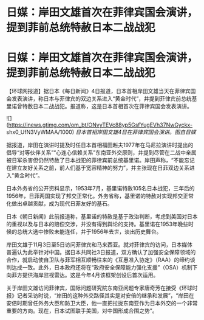 # 日媒：岸田文雄首次在菲律宾国会演讲，提到菲前总统特赦日本二战战犯

# 日媒：岸田文雄首次在菲律宾国会演讲，提到菲前总统特赦日本二战战犯

【环球网报道】据日本《每日新闻》4日报道，日本首相岸田文雄当天在菲律宾国会发表演讲，称日本与菲律宾的双边关系进入“黄金时代”，并提到菲律宾前总统基里诺曾特赦日本二战战犯。报道称，这是日本首相首次在菲律宾国会发表演讲。

![](https://inews.gtimg.com/om_bt/ONvyTEVc88yp5GsfYugEVh37NwGyckx-
shx0_UfN3VyWMAA/1000) _日本首相岸田文雄4日在菲律宾国会演讲。图自日媒_

据报道，岸田在演讲时提及时任日本首相福田赳夫1977年在马尼拉演讲时提出的倡导“对等伙伴关系”“心连心信赖关系”东南亚外交原则，并提到尽管在二战中亲属被日军杀害但仍然特赦了日本战犯的菲律宾前总统基里诺。岸田声称，“不能忘记在建立友好关系之前，前人们基于宽容精神的努力”，并主张现在日菲双边关系进入“黄金时代”。

日本外务省的公开资料显示，1953年7月，基里诺特赦105名日本战犯，三年后的1956年，日菲两国实现了邦交正常化。外务省称，基里诺的特赦对实现邦交正常化做出卓越贡献，成为现代日菲友好的基石。

日本《朝日新闻》此前报道称，基里诺的特赦是基于政治判断，考虑到美国对日本的重视以及与日本的赔偿交涉，并没有得到舆论的支持。基里诺在1953年晚些时候的总统大选中惨败未能连任，并于1956年去世，淡出历史舞台。

岸田文雄于11月3日至5日访问菲律宾和马来西亚。就对菲律宾的访问，日本媒体普遍认为此举针对中国。据日本共同社3日报道，双方确认了加强安全保障领域的合作，就启动使自卫队与菲军相互顺畅往来的《互惠准入协定》（RAA）的缔约谈判达成一致。此外，日本政府还将在“政府安全保障能力强化支援”（OSA）机制下向菲方提供海岸监视雷达。这是今年4月该框架创设后首次适用。

关于岸田文雄访问菲律宾，国际问题研究院东南亚问题专家唐奇芳在接受《环球时报》记者采访时说，“岸田的这种外交路径其实是对安倍的继承和发展”，“岸田在安倍时期曾任外务大臣和防卫大臣，他一直把拉拢东南亚作为日本外交的一个非常重要的方向。现在，日本试图联手美国，对中国形成合围之势”。

